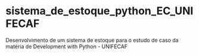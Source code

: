 # sistema_de_estoque_python_EC_UNIFECAF
Desenvolvimento de um sistema de estoque para o estudo de caso da matéria de Development with Python - UNIFECAF
